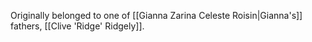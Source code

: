 Originally belonged to one of [[Gianna Zarina Celeste Roisin|Gianna's]] fathers, [[Clive 'Ridge' Ridgely]].